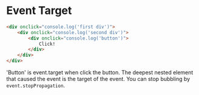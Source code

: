 # Event Target

```html
<div onclick="console.log('first div')">
    <div onclick="console.log('second div')">
        <div onclick="console.log('button')">
            Click!
        </div>
    </div>
</div>
```

'Button' is event.target when click the button. The deepest nested element
that caused the event is the target of the event. You can stop bubbling
by `event.stopPropagation`.
